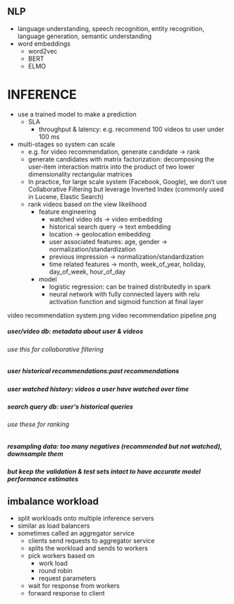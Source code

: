 ## NLP

- language understanding, speech recognition, entity recognition, language generation, semantic understanding
- word embeddings
	- word2vec
	- BERT
	- ELMO

# INFERENCE

- use a trained model to make a prediction
    - SLA
        - throughput & latency: e.g. recommend 100 videos to user under 100 ms
- multi-stages so system can scale
    - e.g. for video recommendation, generate candidate -> rank
    - generate candidates with matrix factorization: decomposing the user-item interaction matrix into the product of two lower dimensionality rectangular matrices
    - In practice, for large scale system (Facebook, Google), we don’t use Collaborative Filtering but leverage Inverted Index (commonly used in Lucene, Elastic Search) 
    - rank videos based on the view likelihood
        - feature engineering
            - watched video ids -> video embedding
            - historical search query -> text embedding
            - location -> geolocation embedding
            - user associated features: age, gender -> normalization/standardization
            - previous impression -> normalization/standardization
            - time related features -> month, week_of_year, holiday, day_of_week, hour_of_day
        - model
            - logistic regression: can be trained distributedly in spark
            - neural network with fully connected layers with relu activation function and sigmoid function at final layer


video recommendation system.png 
video recommendation pipeline.png


##### user/video db: metadata about user & videos

###### use this for collaborative filtering

##### 

##### user historical recommendations:past recommendations

##### user watched history: videos a user have watched over time

##### search query db: user's historical queries

##### 

###### use these for ranking

##### resampling data: too many negatives (recommended but not watched), downsample them

##### but keep the validation & test sets intact to have accurate model performance estimates

## imbalance workload
- split workloads onto multiple inference servers
- similar as load balancers
- sometimes called an aggregator service 
    - clients send requests to aggregator service
    - splits the workload and sends to workers
    - pick workers based on
        - work load
        - round robin
        - request parameters
    - wait for response from workers
    - forward response to client






